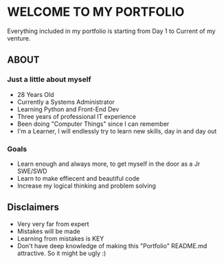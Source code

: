 # WELCOME TO MY PORTFOLIO
Everything included in my portfolio is starting from Day 1 to Current of my venture.
## ABOUT
### Just a little about myself
  * 28 Years Old
  * Currently a Systems Administrator
  * Learning Python and Front-End Dev
  * Three years of professional IT experience
  * Been doing "Computer Things" since I can remember
  * I'm a Learner, I will endlessly try to learn new skills, day in and day out


### Goals
 * Learn enough and always more, to get myself in the door as a Jr SWE/SWD
 * Learn to make effiecent and beautiful code
 * Increase my logical thinking and problem solving



## Disclaimers
  * Very very far from expert
  * Mistakes will be made
  * Learning from mistakes is KEY
  * Don't have deep knowledge of making this "Portfolio" README.md attractive. So it might be ugly :)
